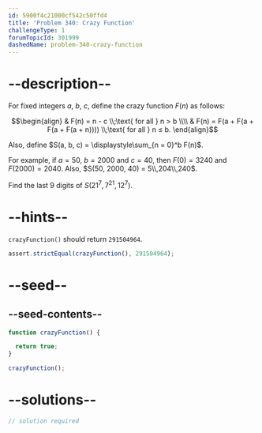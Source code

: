 ```yaml
---
id: 5900f4c21000cf542c50ffd4
title: 'Problem 340: Crazy Function'
challengeType: 1
forumTopicId: 301999
dashedName: problem-340-crazy-function
---
```


# --description--

For fixed integers $a$, $b$, $c$, define the crazy function $F(n)$ as follows:

$$\begin{align}
  & F(n) = n - c \\;\text{ for all } n > b \\\\
  & F(n) = F(a + F(a + F(a + F(a + n)))) \\;\text{ for all } n ≤ b.
\end{align}$$

Also, define $S(a, b, c) = \displaystyle\sum_{n = 0}^b F(n)$.

For example, if $a = 50$, $b = 2000$ and $c = 40$, then $F(0) = 3240$ and $F(2000) = 2040$. Also, $S(50, 2000, 40) = 5\\,204\\,240$.

Find the last 9 digits of $S({21}^7, 7^{21}, {12}^7)$.

# --hints--

`crazyFunction()` should return `291504964`.

```js
assert.strictEqual(crazyFunction(), 291504964);
```

# --seed--

## --seed-contents--

```js
function crazyFunction() {

  return true;
}

crazyFunction();
```

# --solutions--

```js
// solution required
```
